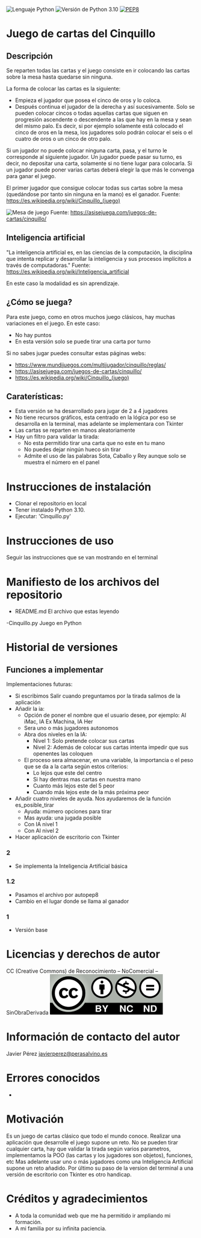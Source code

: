 ![Lenguaje Python](https://img.shields.io/badge/Lenguaje-Python-green)
![Versión de Python 3.10](https://img.shields.io/badge/Versión%20de%20Python-3.10-green)
[![PEP8](https://img.shields.io/badge/code%20style-pep8-orange.svg)](https://www.python.org/dev/peps/pep-0008/)


# Juego de cartas del Cinquillo
## Descripción
Se reparten todas las cartas y el juego consiste en ir colocando las cartas sobre la mesa hasta quedarse sin ninguna.

La forma de colocar las cartas es la siguiente:
- Empieza el jugador que posea el cinco de oros y lo coloca.
- Después continua el jugador de la derecha y así sucesivamente.
Solo se pueden colocar cincos o todas aquellas cartas que siguen en progresión ascendente o descendente a las que hay en la mesa y sean del mismo palo. Es decir, si por ejemplo solamente está colocado el cinco de oros en la mesa, los jugadores solo podrán colocar el seis o el cuatro de oros o un cinco de otro palo.

Si un jugador no puede colocar ninguna carta, pasa, y el turno le corresponde al siguiente jugador. Un jugador puede pasar su turno, es decir, no depositar una carta, solamente si no tiene lugar para colocarla. Si un jugador puede poner varias cartas deberá elegir la que más le convenga para ganar el juego.

El primer jugador que consigue colocar todas sus cartas sobre la mesa (quedándose por tanto sin ninguna en la mano) es el ganador.
Fuente: https://es.wikipedia.org/wiki/Cinquillo_(juego)

![Mesa de juego](https://asisejuega.com/wp-content/uploads/2022/06/Cinquillo-1.jpg)
Fuente: https://asisejuega.com/juegos-de-cartas/cinquillo/


## Inteligencia artificial
"La inteligencia artificial es, en las ciencias de la computación, la disciplina que intenta replicar y desarrollar la inteligencia y sus procesos implícitos a través de computadoras."
Fuente: https://es.wikipedia.org/wiki/Inteligencia_artificial

En este caso la modalidad es sin aprendizaje.


## ¿Cómo se juega?
Para este juego, como en otros muchos juego clásicos, hay muchas variaciones en el juego. En este caso:
- No hay puntos
- En esta versión solo se puede tirar una carta por turno

Si no sabes jugar puedes consultar estas páginas webs:
- https://www.mundijuegos.com/multijugador/cinquillo/reglas/
- https://asisejuega.com/juegos-de-cartas/cinquillo/
- https://es.wikipedia.org/wiki/Cinquillo_(juego)


## Caraterísticas:
- Esta versión se ha desarrollado para jugar de 2 a 4 jugadores
- No tiene recursos gráficos, esta centrado en la lógica por eso se desarrolla en la terminal, mas adelante se implementara con Tkinter
- Las cartas se reparten en manos aleatoriamente
- Hay un filtro para validar la tirada:
  - No esta permitido tirar una carta que no este en tu mano
  - No puedes dejar ningún hueco sin tirar
  - Admite el uso de las palabras Sota, Caballo y Rey aunque solo se muestra el número en el panel


# Instrucciones de instalación
- Clonar el repositorio en local
- Tener instalado Python 3.10.
- Ejecutar: 'Cinquillo.py'


# Instrucciones de uso
Seguir las instrucciones que se van mostrando en el terminal


# Manifiesto de los archivos del repositorio
- README.md
  El archivo que estas leyendo

-Cinquillo.py
  Juego en Python


# Historial de versiones
## Funciones a implementar
Implementaciones futuras:
- Si escribimos Salir cuando preguntamos por la tirada salimos de la aplicación
- Añadir la ia:
  - Opción de poner el nombre que el usuario desee, por ejemplo: AI iMac, IA Ex Machina, IA Her
  - Sera uno o más jugadores autonomos
  - Abra dos niveles en la IA:
    - Nivel 1: Solo pretende colocar sus cartas
    - Nivel 2: Además de colocar sus cartas intenta impedir que sus openentes las coloquen
  - El proceso sera almacenar, en una variable, la importancia o el peso que se da a la carta según estos criterios:
    - Lo lejos que este del centro
    - Si hay dentras mas cartas en nuestra mano
    - Cuanto más lejos este del 5 peor
    - Cuando más lejos este de la más próxima peor
- Añadir cuatro niveles de ayuda. Nos ayudaremos de la función es_posible_tirar
    - Ayuda: múmero opciones para tirar
    - Mas ayuda: una jugada posible
    - Con IA nivel 1
    - Con AI nivel 2
- Hacer aplicación de escritorio con Tkinter

### 2
- Se implementa la Inteligencia Artificial básica

### 1.2
- Pasamos el archivo por autopep8
- Cambio en el lugar donde se llama al ganador

### 1
- Versión base


# Licencias y derechos de autor
CC (Creative Commons) de Reconocimiento – NoComercial – SinObraDerivada
![CC (Creative Commons) de Reconocimiento – NoComercial – SinObraDerivada](https://raw.githubusercontent.com/JavierPerezManzanaro/Maquetacion-de-masivos-responsive-html-con-noticias/main/Reconocimiento-no-comercial-sin-obra-derivada.png)


# Información de contacto del autor
Javier Pérez
javierperez@perasalvino.es


# Errores conocidos
-


# Motivación
Es un juego de cartas clásico que todo el mundo conoce. Realizar una aplicación que desarrolle el juego supone un reto. No se pueden tirar cualquier carta, hay que validar la tirada según varios parametros, implementamos la POO (las cartas y los jugadores son objetos), funciones, etc
Mas adelante usar uno o más jugadores como una Inteligencia Artificial supone un reto añadido.
Por último su paso de la version del terminal a una versión de escritorio con Tkinter es otro handicap.

# Créditos y agradecimientos
- A toda la comunidad web que me ha permitido ir ampliando mi formación.
- A mi familia por su infinita paciencia.

